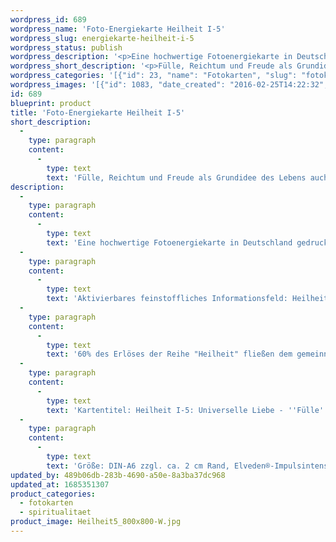 ```yaml
---
wordpress_id: 689
wordpress_name: 'Foto-Energiekarte Heilheit I-5'
wordpress_slug: energiekarte-heilheit-i-5
wordpress_status: publish
wordpress_description: '<p>Eine hochwertige Fotoenergiekarte in Deutschland gedruckt und in Handarbeit laminiert.  Sie ist in Postkartengröße (DIN-A6) gut zu transportieren und kann auch auf den Körper aufgelegt werden.</p><p>Aktivierbares feinstoffliches Informationsfeld: Heilheit - Universelle Liebe - Fülle, Reichtum, Freude - Wahrheit: Heilheit, die entsteht aus der Grundansicht, dass das Leben eines Einzelnen für sich genommen und in einer Gemeinschaft ausgerichtet ist auf Fülle, Freude und Reichtum. Wie jedes andere Bild aus der Reihe ''Heilheit I'' repräsentiert auch dieses die stimmige Erfahrung, eingebunden zu sein in das, was wir "universelle Liebe" nennen. Sie repräsentieren besonders "reine" und "komplexe Felder der Elveden® Energiebilder.</p><p>60% des Erlöses der Reihe "Heilheit" fließen dem <a href="http://www.elveden.de/foerderverein/">gemeinnützigen Elveden Förderverein e.V.</a> zu.</p><p>Kartentitel: Heilheit I-5: Universelle Liebe - ''Fülle''-Konzepte. Reihe: Heilheit</p><p>Größe: DIN-A6 zzgl. ca. 2 cm Rand, Elveden®-Impulsintensität: DIN-A4-A7: Et0, DIN-A8: Et1<br />Andere Formate sind individuell für Sie innerhalb weniger Tage herstellbar. Bitte kontaktieren Sie uns hierfür unter <a href="mailto:info@elvedenverlag.de">info@elvedenverlag.de</a>.</p><p><a href="https://my.feenbaum.de/anwendung-energiebilder-foto-laminiert/">Anwendungshinweise</a>      <a href="https://my.feenbaum.de/produktinformationen-fotokarten/">Produktinformationen</a></p>'
wordpress_short_description: '<p>Fülle, Reichtum und Freude als Grundidee des Lebens auch für sich selbst annehmen</p>'
wordpress_categories: '[{"id": 23, "name": "Fotokarten", "slug": "fotokarten"}, {"id": 36, "name": "Spiritualit\u00e4t", "slug": "spiritualitaet"}]'
wordpress_images: '[{"id": 1083, "date_created": "2016-02-25T14:22:32", "date_created_gmt": "2016-02-25T12:22:32", "date_modified": "2016-02-25T14:22:32", "date_modified_gmt": "2016-02-25T12:22:32", "src": "https://my.feenbaum.de/wp-content/uploads/2016/02/Heilheit5_800x800-W.jpg", "name": "Heilheit5_800x800-W", "alt": ""}]'
id: 689
blueprint: product
title: 'Foto-Energiekarte Heilheit I-5'
short_description:
  -
    type: paragraph
    content:
      -
        type: text
        text: 'Fülle, Reichtum und Freude als Grundidee des Lebens auch für sich selbst annehmen'
description:
  -
    type: paragraph
    content:
      -
        type: text
        text: 'Eine hochwertige Fotoenergiekarte in Deutschland gedruckt und in Handarbeit laminiert.  Sie ist in Postkartengröße (DIN-A6) gut zu transportieren und kann auch auf den Körper aufgelegt werden.'
  -
    type: paragraph
    content:
      -
        type: text
        text: 'Aktivierbares feinstoffliches Informationsfeld: Heilheit - Universelle Liebe - Fülle, Reichtum, Freude - Wahrheit: Heilheit, die entsteht aus der Grundansicht, dass das Leben eines Einzelnen für sich genommen und in einer Gemeinschaft ausgerichtet ist auf Fülle, Freude und Reichtum. Wie jedes andere Bild aus der Reihe ''Heilheit I'' repräsentiert auch dieses die stimmige Erfahrung, eingebunden zu sein in das, was wir "universelle Liebe" nennen. Sie repräsentieren besonders "reine" und "komplexe Felder der Elveden® Energiebilder.'
  -
    type: paragraph
    content:
      -
        type: text
        text: '60% des Erlöses der Reihe "Heilheit" fließen dem gemeinnützigen Elveden Förderverein e.V. zu.'
  -
    type: paragraph
    content:
      -
        type: text
        text: 'Kartentitel: Heilheit I-5: Universelle Liebe - ''Fülle''-Konzepte. Reihe: Heilheit'
  -
    type: paragraph
    content:
      -
        type: text
        text: 'Größe: DIN-A6 zzgl. ca. 2 cm Rand, Elveden®-Impulsintensität: DIN-A4-A7: Et0, DIN-A8: Et1'
updated_by: 489b06db-283b-4690-a50e-8a3ba37dc968
updated_at: 1685351307
product_categories:
  - fotokarten
  - spiritualitaet
product_image: Heilheit5_800x800-W.jpg
---
```

